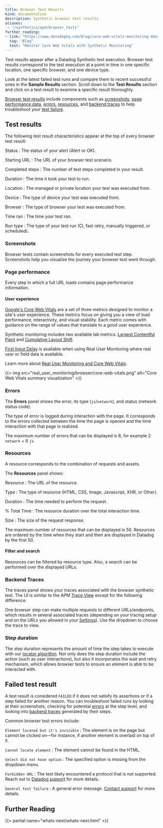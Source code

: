 ```yaml
---
title: Browser Test Results
kind: documentation
description: Synthetic browser test results
aliases:
 - "/synthetics/apm/browser_tests"
further_reading:
- link: "https://www.datadoghq.com/blog/core-web-vitals-monitoring-datadog-rum-synthetics/#what-are-the-core-web-vitals"
  tag: "Blog"
  text: "Monitor Core Web Vitals with Synthetic Monitoring"
---
```


Test results appear after a Datadog Synthetic test execution. Browser test results correspond to the test execution at a point in time in one specific location, one specific browser, and one device type.

Look at the latest failed test runs and compare them to recent successful ones in the **Sample Results** section. Scroll down to the **Test Results** section and click on a test result to examine a specific result thoroughly.

[Browser test results](#test-results) include components such as [screenshots](#screenshots), [page performance data](#page-performance), [errors](#errors), [resources](#resources), and [backend traces](#backend-traces) to help troubleshoot your [test failure](#failed-test-result).

## Test results

The following test result characteristics appear at the top of every browser test result:

Status
: The status of your alert (Alert or OK).

Starting URL
: The URL of your browser test scenario.

Completed steps
: The number of test steps completed in your result.

Duration
: The time it took your test to run.

Location
: The managed or private location your test was executed from.

Device
: The type of device your test was executed from.

Browser
: The type of browser your test was executed from.

Time ran
: The time your test ran.

Run type
: The type of your test run (CI, fast retry, manually triggered, or scheduled).

### Screenshots

Browser tests contain screenshots for every executed test step. Screenshots help you visualize the journey your browser test went through.

### Page performance

Every step in which a full URL loads contains page performance information.

#### User experience

[Google's Core Web Vitals][2] are a set of three metrics designed to monitor a site's user experience. These metrics focus on giving you a view of load performance, interactivity, and visual stability. Each metric comes with guidance on the range of values that translate to a good user experience.

Synthetic monitoring includes two available lab metrics: [Largest Contentful Paint][3] and [Cumulative Layout Shift][4].

[First Input Delay][5] is available when using Real User Monitoring where real user or field data is available.

Learn more about [Real User Monitoring and Core Web Vitals][6].

{{< img src="real_user_monitoring/browser/core-web-vitals.png" alt="Core Web Vitals summary visualization"  >}}

### Errors

The **Errors** panel shows the error, its type (`js`/`network`), and status (network status code).

The type of error is logged during interaction with the page. It corresponds to the errors collected between the time the page is opened and the time interaction with that page is realized.

The maximum number of errors that can be displayed is 8, for example 2 `network` + 6 `js`.

### Resources

A resource corresponds to the combination of requests and assets. 

The **Resources** panel shows:

Resource
: The URL of the resource.

Type
: The type of resource (HTML, CSS, Image, Javascript, XHR, or Other).

Duration
: The time needed to perform the request.

% Total Time 
: The resource duration over the total interaction time.

Size
: The size of the request response.

The maximum number of resources that can be displayed is 50. Resources are ordered by the time when they start and then are displayed in Datadog by the first 50.

#### Filter and search

Resources can be filtered by resource type. Also, a search can be performed over the displayed URLs.

### Backend Traces

The traces panel shows your traces associated with the browser synthetic test. The UI is similar to the APM [Trace View][7] except for the following difference.

One browser step can make multiple requests to different URLs/endpoints, which results in several associated traces (depending on your tracing setup and on the URLs you allowed in your [Settings][8]). Use the dropdown to choose the trace to view.

### Step duration

The step duration represents the amount of time the step takes to execute with our [locator algorithm][9]. Not only does the step duration include the action (such as user interactions), but also it incorporates the wait and retry mechanism, which allows browser tests to ensure an element is able to be interacted with. 

## Failed test result

A test result is considered `FAILED` if it does not satisfy its assertions or if a step failed for another reason. You can troubleshoot failed runs by looking at their screenshots, checking for potential [errors](#errors) at the step level, and looking into [backend traces](#backend-traces) generated by their steps.

Common browser test errors include:

`Element located but it's invisible` 
: The element is on the page but cannot be clicked on—for instance, if another element is overlaid on top of it.

`Cannot locate element`
: The element cannot be found in the HTML.

`Select did not have option`
: The specified option is missing from the dropdown menu.

`Forbidden URL`
: The test likely encountered a protocol that is not supported. Reach out to [Datadog support][1] for more details.

`General test failure`
: A general error message. [Contact support][1] for more details.

## Further Reading

{{< partial name="whats-next/whats-next.html" >}}

[1]: /help/
[2]: https://web.dev/vitals/
[3]: https://web.dev/lcp/
[4]: https://web.dev/cls/
[5]: https://web.dev/fid/
[6]: /real_user_monitoring/browser/monitoring_page_performance/#core-web-vitals
[7]: /tracing/visualization/trace/
[8]: /synthetics/settings/?tab=specifyvalue#apm-integration-for-browser-tests
[9]: /synthetics/guide/browser-test-self-maintenance/
